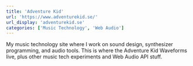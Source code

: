 ```yaml
---
title: 'Adventure Kid'
url: 'https://www.adventurekid.se/'
url_display: 'adventurekid.se'
categories: ['Music Technology', 'Web Audio']
---
```


My music technology site where I work on sound design, synthesizer programming,
and audio tools. This is where the Adventure Kid Waveforms live, plus other
music tech experiments and Web Audio API stuff.
